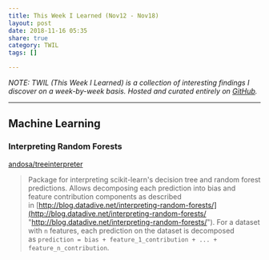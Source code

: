 ```yaml
---
title: This Week I Learned (Nov12 - Nov18)
layout: post
date: 2018-11-16 05:35
share: true
category: TWIL
tags: []

---
```

_NOTE: TWIL (This Week I Learned) is a collection of interesting findings I discover on a week-by-week basis. Hosted and curated entirely on_ [_GitHub_](https://github.com/preslavrachev/twil)_._

***

## Machine Learning

### Interpreting Random Forests

[andosa/treeinterpreter](https://github.com/andosa/treeinterpreter "andosa/treeinterpreter")

> Package for interpreting scikit-learn's decision tree and random forest predictions. Allows decomposing each prediction into bias and feature contribution components as described in [http://blog.datadive.net/interpreting-random-forests/](http://blog.datadive.net/interpreting-random-forests/ "http://blog.datadive.net/interpreting-random-forests/"). For a dataset with `n` features, each prediction on the dataset is decomposed as `prediction = bias + feature_1_contribution + ... + feature_n_contribution`.